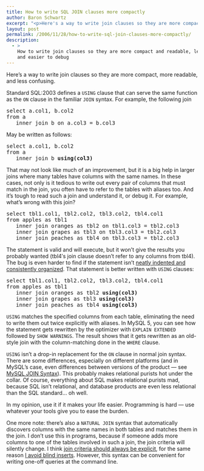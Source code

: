 ```yaml
---
title: How to write SQL JOIN clauses more compactly
author: Baron Schwartz
excerpt: "<p>Here's a way to write join clauses so they are more compact, more readable, and less confusing.</p>"
layout: post
permalink: /2006/11/28/how-to-write-sql-join-clauses-more-compactly/
description:
  - >
    How to write join clauses so they are more compact and readable, less confusing,
    and easier to debug
---
```

Here&#8217;s a way to write join clauses so they are more compact, more readable, and less confusing.

Standard SQL:2003 defines a `USING` clause that can serve the same function as the `ON` clause in the familiar `JOIN` syntax. For example, the following join

<pre>select a.col1, b.col2
from a
   inner join b on a.col3 = b.col3</pre>

May be written as follows:

<pre>select a.col1, b.col2
from a
   inner join b <strong>using(col3)</strong></pre>

That may not look like much of an improvement, but it is a big help in larger joins where many tables have columns with the same names. In these cases, not only is it tedious to write out every pair of columns that must match in the join, you often have to refer to the tables with aliases too. And it&#8217;s tough to read such a join and understand it, or debug it. For example, what&#8217;s wrong with this join?

<pre>select tbl1.col1, tbl2.col2, tbl3.col2, tbl4.col1
from apples as tbl1
   inner join oranges as tbl2 on tbl1.col3 = tbl2.col3
   inner join grapes as tbl3 on tbl3.col3 = tbl2.col3
   inner join peaches as tbl4 on tbl3.col3 = tbl2.col3</pre>

The statement is valid and will execute, but it won&#8217;t give the results you probably wanted (tbl4&#8242;s join clause doesn&#8217;t refer to any columns from tbl4). The bug is even harder to find if the statement isn&#8217;t [neatly indented and consistently organized][1]. That statement is better written with `USING` clauses:

<pre>select tbl1.col1, tbl2.col2, tbl3.col2, tbl4.col1
from apples as tbl1
   inner join oranges as tbl2 <strong>using(col3)</strong>
   inner join grapes as tbl3 <strong>using(col3)</strong>
   inner join peaches as tbl4 <strong>using(col3)</strong></pre>

`USING` matches the specified columns from each table, eliminating the need to write them out twice explicitly with aliases. In MySQL 5, you can see how the statement gets rewritten by the optimizer with `EXPLAIN EXTENDED` followed by `SHOW WARNINGS`. The result shows that it gets rewritten as an old-style join with the column-matching done in the `WHERE` clause.

`USING` isn&#8217;t a drop-in replacement for the `ON` clause in normal join syntax. There are some differences, especially on different platforms (and in MySQL&#8217;s case, even differences between versions of the product &#8212; see [MySQL JOIN Syntax][2]). This probably makes relational purists hot under the collar. Of course, everything about SQL makes relational purists mad, because SQL isn&#8217;t relational, and database products are even less relational than the SQL standard&#8230; oh well.

In my opinion, use it if it makes your life easier. Programming is hard &#8212; use whatever your tools give you to ease the burden.

One more note: there&#8217;s also a `NATURAL JOIN` syntax that automatically discovers columns with the same names in both tables and matches them in the join. I don&#8217;t use this in programs, because if someone adds more columns to one of the tables involved in such a join, the join criteria will silently change. I think [join criteria should always be explicit][1], for the same reason [I avoid blind inserts][3]. However, this syntax can be convenient for writing one-off queries at the command line.

 [1]: /blog/2006/04/26/sql-coding-standards/
 [2]: http://dev.mysql.com/doc/refman/4.1/en/join.html
 [3]: /blog/2006/07/07/what-is-a-sql-blind-insert/
